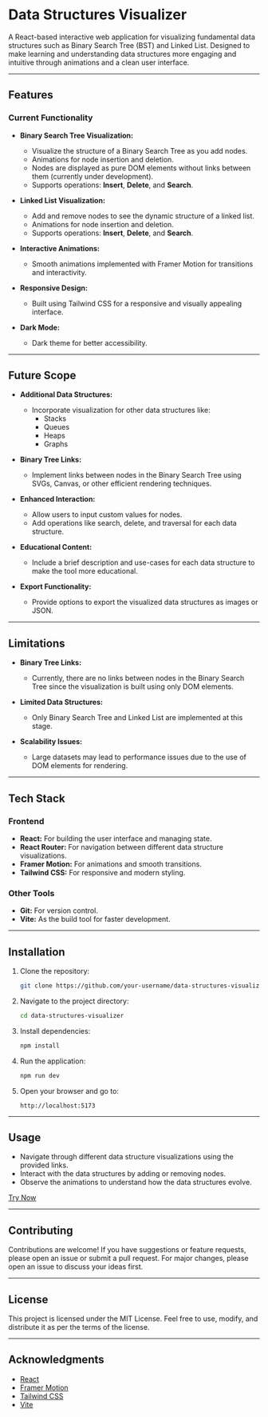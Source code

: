 # Data Structures Visualizer

A React-based interactive web application for visualizing fundamental data structures such as Binary Search Tree (BST) and Linked List. Designed to make learning and understanding data structures more engaging and intuitive through animations and a clean user interface.

---

## Features

### Current Functionality
- **Binary Search Tree Visualization:**
  - Visualize the structure of a Binary Search Tree as you add nodes.
  - Animations for node insertion and deletion.
  - Nodes are displayed as pure DOM elements without links between them (currently under development).
  - Supports operations: **Insert**, **Delete**, and **Search**.

- **Linked List Visualization:**
  - Add and remove nodes to see the dynamic structure of a linked list.
  - Animations for node insertion and deletion.
  - Supports operations: **Insert**, **Delete**, and **Search**.

- **Interactive Animations:**
  - Smooth animations implemented with Framer Motion for transitions and interactivity.

- **Responsive Design:**
  - Built using Tailwind CSS for a responsive and visually appealing interface.

- **Dark Mode:**
  - Dark theme for better accessibility.

---

## Future Scope
- **Additional Data Structures:**
  - Incorporate visualization for other data structures like:
    - Stacks
    - Queues
    - Heaps
    - Graphs
  
- **Binary Tree Links:**
  - Implement links between nodes in the Binary Search Tree using SVGs, Canvas, or other efficient rendering techniques.

- **Enhanced Interaction:**
  - Allow users to input custom values for nodes.
  - Add operations like search, delete, and traversal for each data structure.

- **Educational Content:**
  - Include a brief description and use-cases for each data structure to make the tool more educational.

- **Export Functionality:**
  - Provide options to export the visualized data structures as images or JSON.

---

## Limitations
- **Binary Tree Links:**
  - Currently, there are no links between nodes in the Binary Search Tree since the visualization is built using only DOM elements.

- **Limited Data Structures:**
  - Only Binary Search Tree and Linked List are implemented at this stage.

- **Scalability Issues:**
  - Large datasets may lead to performance issues due to the use of DOM elements for rendering.

---

## Tech Stack

### Frontend
- **React:** For building the user interface and managing state.
- **React Router:** For navigation between different data structure visualizations.
- **Framer Motion:** For animations and smooth transitions.
- **Tailwind CSS:** For responsive and modern styling.

### Other Tools
- **Git:** For version control.
- **Vite:** As the build tool for faster development.

---

## Installation

1. Clone the repository:
   ```bash
   git clone https://github.com/your-username/data-structures-visualizer.git
   ```

2. Navigate to the project directory:
   ```bash
   cd data-structures-visualizer
   ```

3. Install dependencies:
   ```bash
   npm install
   ```

4. Run the application:
   ```bash
   npm run dev
   ```

5. Open your browser and go to:
   ```
   http://localhost:5173
   ```

---

## Usage
- Navigate through different data structure visualizations using the provided links.
- Interact with the data structures by adding or removing nodes.
- Observe the animations to understand how the data structures evolve.

[Try Now](https://your-deployment-link.com)

---

## Contributing
Contributions are welcome! If you have suggestions or feature requests, please open an issue or submit a pull request. For major changes, please open an issue to discuss your ideas first.

---

## License
This project is licensed under the MIT License. Feel free to use, modify, and distribute it as per the terms of the license.

---

## Acknowledgments
- [React](https://reactjs.org/)
- [Framer Motion](https://www.framer.com/motion/)
- [Tailwind CSS](https://tailwindcss.com/)
- [Vite](https://vitejs.dev/)
